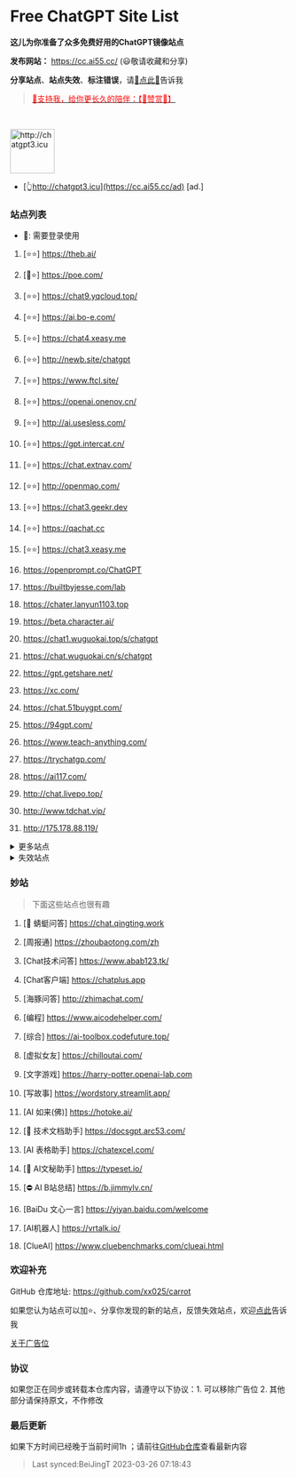 # Free ChatGPT Site List

**这儿为你准备了众多免费好用的ChatGPT镜像站点**

**发布网站：** https://cc.ai55.cc/   (😃敬请收藏和分享)

**分享站点**、**站点失效**、**标注错误**，请[🌺点此🌺](https://github.com/xx025/carrot/issues)告诉我

> <a href="https://me.ai55.cc/pages/zs" target="_blank"><font color="red">🔗支持我，给你更长久的陪伴：【🧡赞赏🧡】</font></a>

<br/>

<a href="https://cc.ai55.cc/ad" target="_blank"><img src="https://st.ai55.cc/chatgpt3-icu.png" alt="http://chatgpt3.icu" style="height: 80px !important;width: auto !important;" ></a>

- [👆http://chatgpt3.icu](https://cc.ai55.cc/ad) [ad.]


### 站点列表

- 🔑: 需要登录使用

[//]: # (下面是正常的站点)


1. [⭐⭐] https://theb.ai/

2. [🔑⭐] https://poe.com/

3. [⭐⭐] https://chat9.yqcloud.top/

4. [⭐⭐] https://ai.bo-e.com/

5. [⭐⭐] https://chat4.xeasy.me

6. [⭐⭐] http://newb.site/chatgpt

7. [⭐⭐] https://www.ftcl.site/

8. [⭐⭐] https://openai.onenov.cn/

9. [⭐⭐] http://ai.usesless.com/

10. [⭐⭐] https://gpt.intercat.cn/

11. [⭐⭐] https://chat.extnav.com/

12. [⭐⭐] http://openmao.com/

13. [⭐⭐] https://chat3.geekr.dev

14. [⭐⭐] https://qachat.cc

15. [⭐⭐] https://chat3.xeasy.me

16.  https://openprompt.co/ChatGPT

17.  https://builtbyjesse.com/lab

18.  https://chater.lanyun1103.top

19.  https://beta.character.ai/

20.  https://chat1.wuguokai.top/s/chatgpt

21.  https://chat.wuguokai.cn/s/chatgpt

22.  https://gpt.getshare.net/

23.  https://xc.com/

24.  https://chat.51buygpt.com/

25.  https://94gpt.com/

26.  https://www.teach-anything.com/

27.  https://trychatgp.com/

28.  https://ai117.com/

29.  http://chat.livepo.top/

30.  http://www.tdchat.vip/ 

31.  http://175.178.88.119/




<details>
  <summary>更多站点</summary>

- 🔑:需要进行**登录**或需要**密码**
    <br/>
- ⛔:有限地使用**次数**或**字数**，需提供key或进行充值进行服务升级
     <br/>
- ❓ :未测试，未进行标注也为未测试
     <br/>

[//]: # ( &#40;下面是更多的站点&#41;)



1. [🔑] https://chat.service235.tk/
    <br/>

2. [🔑] https://codenews.cc/chatgpt
    <br/>

3. [🔑] https://www.ohmygpt.com/
    <br/>

4. [🔑] https://www.typingmind.com/
    <br/>

5. [🔑] https://www.bz1y.cn/
    <br/>

6. [🔑] https://chat.alpaca-bi.com/
    <br/>

7. [🔑] https://chat.paoying.net/
    <br/>

8. [🔑] https://chat.eaten.fun/
    <br/>

9. [🔑] https://chat.wxredcover.cn/
    <br/>

10. [⛔] https://chat.forchange.cn/
    <br/>

11. [⛔] http://gitopenchina.gitee.io/gpt
    <br/>

12. [⛔] http://gitopenchina.gitee.io/freechatgpt
    <br/>

13. [⛔] https://freechatgpt.chat/
    <br/>

14. [⛔] https://tryai.top/freechat
    <br/>

15. [⛔] https://chatmindai.com/
    <br/>

16. [⛔] https://ai.okmiku.com/chat/
    <br/>

17. [⛔] https://chatforai.com/
    <br/>

18. [⛔] https://chatcat.pages.dev/
    <br/>

19. [⛔] https://ai.yiios.com/
    <br/>

20. [⛔] https://www.chat2ai.cn/
    <br/>

21. [⛔] https://chat.zecoba.cn/
    <br/>

22. [⛔] https://aigcfun.com/
    <br/>



</details>

[//]: # (下面是失效的站点)

<details>
  <summary>失效站点</summary>


1.  https://chat.yougan.cc/
    <br/>

2.  http://chatai.fyi
    <br/>

3.  http://chat.apigpt.cn/
    <br/>

4.  https://vip.jjzn.top/
    <br/>

5.  https://chatmate.network/
    <br/>

6.  https://freegpt.one/
    <br/>

7.  https://freechatgpt.lol/
    <br/>

8.  https://fastgpt.app/
    <br/>

9.  https://chat.jingran.vip/
    <br/>

10.  http://itecheasy.com.cn/
    <br/>

11.  https://chatgpt.ddiu.io/
    <br/>

12.  https://chat.aigc-model.com/
    <br/>

13.  https://chatgpt.poshist.cn/
    <br/>

14.  https://www.chatsverse.xyz/
    <br/>

15.  https://ai.v2less.com/
    <br/>

16.  https://chatgpt.h7ml.cn/
    <br/>

17.  https://chat.tgbot.co/
    <br/>

18.  https://chat.ninvfeng.xyz/
    <br/>

19.  https://talk.xiu.ee/
    <br/>

20.  https://chat.sheepig.top/
    <br/>

21.  https://chatgpt.ddiu.me/
    <br/>

22.  https://chatgpt.lcc8.com/
    <br/>

23.  https://chat.uue.me/
    <br/>

24.  http://gpt.mxnf.store/
    <br/>

25.  https://chat.moyunav.com/
    <br/>

26.  https://www.askopenai.cn/
    <br/>

27.  https://gpt.h7ml.cn/
    <br/>

28.  https://desk.im/
    <br/>

29.  https://askgptai.com/
    <br/>

30.  https://www.aitoolgpt.com/
    <br/>

31.  https://ai.ls/
    <br/>

32.  https://ai.ls/
    <br/>

33.  https://chatapi.qload.cn/
    <br/>

34.  https://chat-gpt.nikong.cn/
    <br/>

35.  https://chatgpt-flutter.h7ml.cn/
    <br/>

36.  https://www.cveoy.com/
    <br/>

37.  https://chat.h7ml.cn/
    <br/>

38.  https://freegpt.cc
    <br/>


</details>

### 妙站

> 下面这些站点也很有趣


1. [🔑 蜻蜓问答] https://chat.qingting.work

2. [周报通] https://zhoubaotong.com/zh

3. [Chat技术问答] https://www.abab123.tk/

4. [Chat客户端] https://chatplus.app

5. [海豚问答] http://zhimachat.com/

6. [编程] https://www.aicodehelper.com/

7. [综合] https://ai-toolbox.codefuture.top/

8. [虚拟女友] https://chilloutai.com/

9. [文字游戏] https://harry-potter.openai-lab.com

10. [写故事] https://wordstory.streamlit.app/

11. [AI 如来(佛)] https://hotoke.ai/

12. [🔑 技术文档助手] https://docsgpt.arc53.com/

13. [AI 表格助手] https://chatexcel.com/

14. [🔑 AI文秘助手] https://typeset.io/

15. [⛔ AI B站总结] https://b.jimmylv.cn/

16. [BaiDu 文心一言] https://yiyan.baidu.com/welcome

17. [AI机器人] https://vrtalk.io/

18. [ClueAI] https://www.cluebenchmarks.com/clueai.html



### 欢迎补充

GitHub 仓库地址: https://github.com/xx025/carrot

如果您认为站点可以加⭐、分享你发现的新的站点，反馈失效站点，欢迎[点此](https://github.com/xx025/carrot/issues)告诉我


[关于广告位](https://github.com/xx025/carrot/wiki)

### 协议

如果您正在同步或转载本仓库内容，请遵守以下协议：1. 可以移除广告位 2. 其他部分请保持原文，不作修改

### 最后更新

如果下方时间已经晚于当前时间1h ；请前往[GitHub仓库](https://github.com/xx025/carrot)查看最新内容

>Last synced:BeiJingT 2023-03-26 07:18:43
